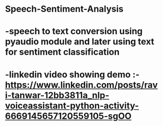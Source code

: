 # Speech-Sentiment-Analysis
# -speech to text conversion using pyaudio module and later using text for sentiment classification
# -linkedin video showing demo :- https://www.linkedin.com/posts/ravi-tanwar-12bb3811a_nlp-voiceassistant-python-activity-6669145657120559105-sgOO
